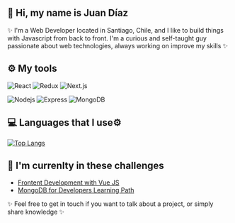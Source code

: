## 👾 Hi, my name is Juan Díaz

✨ I'm a Web Developer located in Santiago, Chile, and I like to build things with Javascript from back to front. I'm a curious and self-taught guy passionate about web technologies, always working on improve my skills ✨

## ⚙️ My tools

![React](https://img.shields.io/badge/-React-011627?style=flat-square&logo=react&logoColor=d6deeb)
![Redux](https://img.shields.io/badge/-Redux-011627?style=flat-square&logo=redux&logoColor=d6deeb)
![Next.js](https://img.shields.io/badge/-Next.js-011627?style=flat-square&logo=next.js&logoColor=d6deeb)

![Nodejs](https://img.shields.io/badge/-Nodejs-011627?style=flat-square&logo=node.js&logoColor=d6deeb)
![Express](https://img.shields.io/badge/-Express-011627?style=flat-square&logo=express&logoColor=d6deeb)
![MongoDB](https://img.shields.io/badge/-MongoDB-011627?style=flat-square&logo=mongodb&logoColor=d6deeb)

## 💻 Languages that I use⚙️

[![Top Langs](https://github-readme-stats-bmodepri.vercel.app/api/top-langs/?hide_title=true&theme=nightowl&username=EntwistleOx&layout=compact&count_private=true)](https://github.com/EntwistleOx)

## 🤘 I'm currenlty in these challenges

- [Frontent Development with Vue JS](https://desafiolatam.com/front-end-vue-js/)
- [MongoDB for Developers Learning Path](https://university.mongodb.com/learning_paths/developer)

✨ Feel free to get in touch if you want to talk about a project, or simply share knowledge ✨
